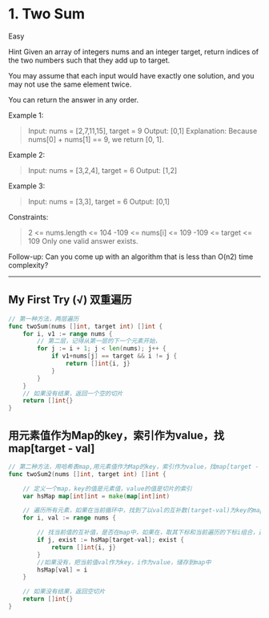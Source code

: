 # 1. Two Sum

Easy

Hint
Given an array of integers nums and an integer target, return indices of the two numbers such that they add up to target.

You may assume that each input would have exactly one solution, and you may not use the same element twice.

You can return the answer in any order.

 

Example 1:
> Input: nums = [2,7,11,15], target = 9
Output: [0,1]
Explanation: Because nums[0] + nums[1] == 9, we return [0, 1].

Example 2:
> Input: nums = [3,2,4], target = 6
Output: [1,2]

Example 3:
> Input: nums = [3,3], target = 6
Output: [0,1]
 

Constraints:
> 2 <= nums.length <= 104
-109 <= nums[i] <= 109
-109 <= target <= 109
Only one valid answer exists.
 
Follow-up: Can you come up with an algorithm that is less than O(n2) time complexity?

---

## My First Try (√) 双重遍历
```go
// 第一种方法，两层遍历
func twoSum(nums []int, target int) []int {
	for i, v1 := range nums {
		// 第二层，记得从第一层的下一个元素开始，
		for j := i + 1; j < len(nums); j++ {
			if v1+nums[j] == target && i != j {
				return []int{i, j}
			}
		}
	}
	// 如果没有结果，返回一个空的切片
	return []int{}
}
```

## 用元素值作为Map的key，索引作为value，找 map[target - val] 

```go
// 第二种方法，用哈希表map,用元素值作为Map的key，索引作为value，找map[target - val]是否存在
func twoSum2(nums []int, target int) []int {

	// 定义一个map，key的值是元素值，value的值是切片的索引
	var hsMap map[int]int = make(map[int]int)

	// 遍历所有元素，如果在当前循环中，找到了以val的互补数(target-val)为key的map元素，也就是这个值在map中存在，那么返回这两个元素的下标
	for i, val := range nums {

		// 找当前值的互补值，是否在map中，如果在，取其下标和当前遍历的下标i组合，返回
		if j, exist := hsMap[target-val]; exist {
			return []int{i, j}
		}
		//如果没有，把当前值val作为key，i作为value，储存到map中
		hsMap[val] = i
	}

	// 如果没有结果，返回空切片
	return []int{}
}
```